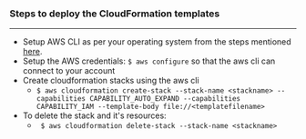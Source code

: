 ### Steps to deploy the CloudFormation templates

----------

* Setup AWS CLI as per your operating system from the steps mentioned [here](https://docs.aws.amazon.com/cli/latest/userguide/install-cliv2.html).
* Setup the AWS credentials: `$ aws configure` so that the aws cli can connect to your account
* Create cloudformation stacks using the aws cli
  * `$ aws cloudformation create-stack --stack-name <stackname> --capabilities CAPABILITY_AUTO_EXPAND --capabilities CAPABILITY_IAM --template-body file://<templatefilename>`
* To delete the stack and it's resources:
  * ` $ aws cloudformation delete-stack --stack-name <stackname>` 